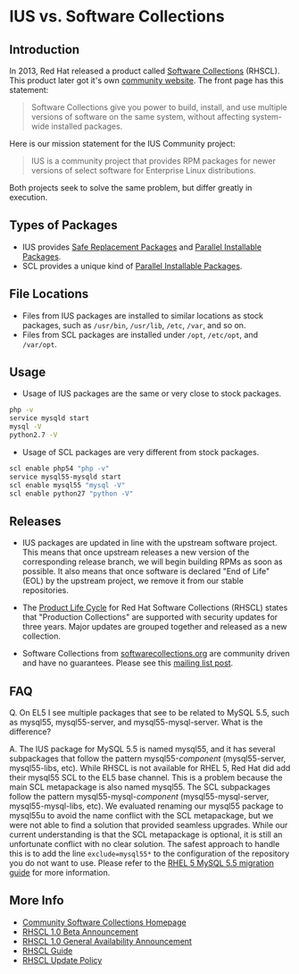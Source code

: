 # IUS vs. Software Collections

## Introduction

In 2013, Red Hat released a product called [Software Collections][1] (RHSCL).
This product later got it's own [community website][2].  The front page has
this statement:

> Software Collections give you power to build, install, and use multiple
> versions of software on the same system, without affecting system-wide
> installed packages.

Here is our mission statement for the IUS Community project:

> IUS is a community project that provides RPM packages for newer versions of
> select software for Enterprise Linux distributions.

Both projects seek to solve the same problem, but differ greatly in execution.

## Types of Packages

* IUS provides [Safe Replacement Packages][3] and [Parallel Installable
Packages][4].
* SCL provides a unique kind of [Parallel Installable Packages][4].

## File Locations

* Files from IUS packages are installed to similar locations as stock packages,
such as `/usr/bin`, `/usr/lib`, `/etc`, `/var`, and so on.
* Files from SCL packages are installed under `/opt`, `/etc/opt`, and
`/var/opt`.

## Usage

* Usage of IUS packages are the same or very close to stock packages.

```bash
php -v
service mysqld start
mysql -V
python2.7 -V
```

* Usage of SCL packages are very different from stock packages.

```bash
scl enable php54 "php -v"
service mysql55-mysqld start
scl enable mysql55 "mysql -V"
scl enable python27 "python -V"
```

## Releases

* IUS packages are updated in line with the upstream software project.  This
means that once upstream releases a new version of the corresponding release
branch, we will begin building RPMs as soon as possible.  It also means that
once software is declared "End of Life" (EOL) by the upstream project, we
remove it from our stable repositories.

* The [Product Life Cycle][5] for Red Hat Software Collections (RHSCL) states
that "Production Collections" are supported with security updates for three
years.  Major updates are grouped together and released as a new collection.

* Software Collections from [softwarecollections.org][6] are community driven
and have no guarantees.  Please see this [mailing list post][7].

## FAQ

Q. On EL5 I see multiple packages that see to be related to MySQL 5.5, such as
mysql55, mysql55-server, and mysql55-mysql-server.  What is the difference?

A. The IUS package for MySQL 5.5 is named mysql55, and it has several
subpackages that follow the pattern mysql55-_component_ (mysql55-server,
mysql55-libs, etc).  While RHSCL is not available for RHEL 5, Red Hat did add
their mysql55 SCL to the EL5 base channel.  This is a problem because the main
SCL metapackage is also named mysql55.  The SCL subpackages follow the pattern
mysql55-mysql-_component_ (mysql55-mysql-server, mysql55-mysql-libs, etc).  We
evaluated renaming our mysql55 package to mysql55u to avoid the name conflict
with the SCL metapackage, but we were not able to find a solution that provided
seamless upgrades.  While our current understanding is that the SCL metapackage
is optional, it is still an unfortunate conflict with no clear solution.  The
safest approach to handle this is to add the line `exclude=mysql55*` to the
configuration of the repository you do not want to use.  Please refer to the
[RHEL 5 MySQL 5.5 migration guide][8] for more information.

## More Info

* [Community Software Collections Homepage][9]
* [RHSCL 1.0 Beta Announcement][10]
* [RHSCL 1.0 General Availability Announcement][11]
* [RHSCL Guide][12]
* [RHSCL Update Policy][13]

[1]: http://www.redhat.com/en/about/press-releases/red-hat-extends-red-hat-enterprise-linux-platform-with-latest-versions-of-popular-programming-languages-and-databases
[2]: http://developerblog.redhat.com/announcing-softwarecollections-org/
[3]: SafeRepo.md#safe-replacement-package
[4]: SafeRepo.md#parallel-installable-package
[5]: https://access.redhat.com/support/policy/updates/rhscl/
[6]: https://www.softwarecollections.org
[7]: https://www.redhat.com/archives/sclorg/2014-November/msg00005.html
[8]: https://access.redhat.com/documentation/en-US/Red_Hat_Enterprise_Linux/5/html/Deployment_Guide/ch-Migrating_from_MySQL_5.0_to_MySQL_5.5.html
[9]: https://www.softwarecollections.org
[10]: https://www.redhat.com/about/news/archive/2013/6/red-hat-software-collections-1.0-beta-now-available
[11]: http://developerblog.redhat.com/2013/09/12/rhscl1-ga/
[12]: https://access.redhat.com/site/documentation/en-US/Red_Hat_Developer_Toolset/1/html/Software_Collections_Guide/
[13]: https://access.redhat.com/support/policy/updates/rhscl/
